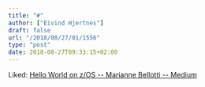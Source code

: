 ```yaml
---
title: "#"
author: ["Eivind Hjertnes"]
draft: false
url: "/2018/08/27/01/1556"
type: "post"
date: 2018-08-27T09:33:15+02:00
---
```


Liked:
[Hello
World on z/OS -- Marianne Bellotti -- Medium](https://medium.com/@bellmar/hello-world-on-z-os-a0ef31c1e87f)
